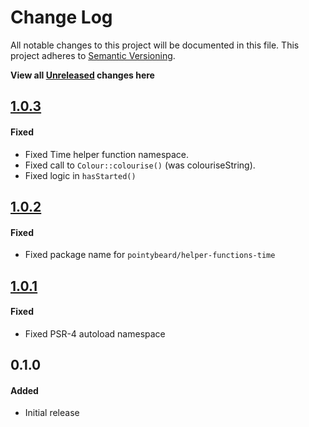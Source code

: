 # Change Log

All notable changes to this project will be documented in this file.
This project adheres to [Semantic Versioning](http://semver.org/).

**View all [Unreleased][] changes here**

## [1.0.3][]
#### Fixed
-   Fixed Time helper function namespace.
-   Fixed call to `Colour::colourise()` (was colouriseString).
-   Fixed logic in `hasStarted()`

## [1.0.2][]
#### Fixed
-   Fixed package name for `pointybeard/helper-functions-time`

## [1.0.1][]
#### Fixed
-   Fixed PSR-4 autoload namespace

## 0.1.0
#### Added
-   Initial release

[Unreleased]: https://github.com/pointybeard/helpers-cli-progressbar/compare/1.0.2...integration
[1.0.3]: https://github.com/pointybeard/helpers-cli-progressbar/compare/1.0.2...1.0.3
[1.0.2]: https://github.com/pointybeard/helpers-cli-progressbar/compare/1.0.1...1.0.2
[1.0.1]: https://github.com/pointybeard/helpers-cli-progressbar/compare/1.0.0...1.0.1
